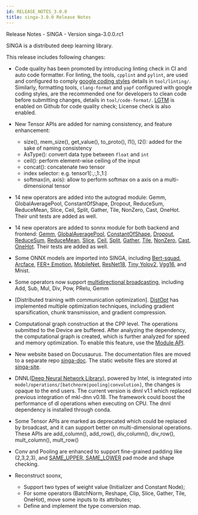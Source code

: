 ```yaml
---
id: RELEASE_NOTES_3.0.0
title: singa-3.0.0 Release Notes
---
```


<!--- Licensed to the Apache Software Foundation (ASF) under one or more contributor license agreements.  See the NOTICE file distributed with this work for additional information regarding copyright ownership.  The ASF licenses this file to you under the Apache License, Version 2.0 (the "License"); you may not use this file except in compliance with the License.  You may obtain a copy of the License at http://www.apache.org/licenses/LICENSE-2.0 Unless required by applicable law or agreed to in writing, software distributed under the License is distributed on an "AS IS" BASIS, WITHOUT WARRANTIES OR CONDITIONS OF ANY KIND, either express or implied.  See the License for the specific language governing permissions and limitations under the License.  -->

Release Notes - SINGA - Version singa-3.0.0.rc1

SINGA is a distributed deep learning library.

This release includes following changes:

- Code quality has been promoted by introducing linting check in CI and auto
  code formatter. For linting, the tools, `cpplint` and `pylint`, are used and
  configured to comply
  [google coding styles](https://google.github.io/styleguide/) details in
  `tool/linting/`. Similarly, formatting tools, `clang-format` and `yapf`
  configured with google coding styles, are the recommended one for developers
  to clean code before submitting changes, details in `tool/code-format/`.
  [LGTM](https://lgtm.com) is enabled on Github for code quality check; License
  check is also enabled.

- New Tensor APIs are added for naming consistency, and feature enhancement:

  - size(), mem_size(), get_value(), to_proto(), l1(), l2(): added for the sake
    of naming consistency
  - AsType(): convert data type between `float` and `int`
  - ceil(): perform element-wise ceiling of the input
  - concat(): concatenate two tensor
  - index selector: e.g. tensor1[:,:,1:,1:]
  - softmax(in, axis): allow to perform softmax on a axis on a multi-dimensional
    tensor

- 14 new operators are added into the autograd module: Gemm, GlobalAveragePool,
  ConstantOfShape, Dropout, ReduceSum, ReduceMean, Slice, Ceil, Split, Gather,
  Tile, NonZero, Cast, OneHot. Their unit tests are added as well.

- 14 new operators are added to sonnx module for both backend and frontend:
  [Gemm](https://github.com/onnx/onnx/blob/master/docs/Operators.md#Gemm),
  [GlobalAveragePool](https://github.com/onnx/onnx/blob/master/docs/Operators.md#GlobalAveragePool),
  [ConstantOfShape](https://github.com/onnx/onnx/blob/master/docs/Operators.md#ConstantOfShape),
  [Dropout](https://github.com/onnx/onnx/blob/master/docs/Operators.md#Dropout),
  [ReduceSum](https://github.com/onnx/onnx/blob/master/docs/Operators.md#ReduceSum),
  [ReduceMean](https://github.com/onnx/onnx/blob/master/docs/Operators.md#ReduceMean),
  [Slice](https://github.com/onnx/onnx/blob/master/docs/Operators.md#Slice),
  [Ceil](https://github.com/onnx/onnx/blob/master/docs/Operators.md#Ceil),
  [Split](https://github.com/onnx/onnx/blob/master/docs/Operators.md#Split),
  [Gather](https://github.com/onnx/onnx/blob/master/docs/Operators.md#Gather),
  [Tile](https://github.com/onnx/onnx/blob/master/docs/Operators.md#Tile),
  [NonZero](https://github.com/onnx/onnx/blob/master/docs/Operators.md#NonZero),
  [Cast](https://github.com/onnx/onnx/blob/master/docs/Operators.md#Cast),
  [OneHot](https://github.com/onnx/onnx/blob/master/docs/Operators.md#OneHot).
  Their tests are added as well.

- Some ONNX models are imported into SINGA, including
  [Bert-squad](https://github.com/onnx/models/tree/master/text/machine_comprehension/bert-squad),
  [Arcface](https://github.com/onnx/models/tree/master/vision/body_analysis/arcface),
  [FER+ Emotion](https://github.com/onnx/models/tree/master/vision/body_analysis/emotion_ferplus),
  [MobileNet](https://github.com/onnx/models/tree/master/vision/classification/mobilenet),
  [ResNet18](https://github.com/onnx/models/tree/master/vision/classification/resnet),
  [Tiny Yolov2](https://github.com/onnx/models/tree/master/vision/object_detection_segmentation/tiny_yolov2),
  [Vgg16](https://github.com/onnx/models/tree/master/vision/classification/vgg),
  and Mnist.

- Some operators now support
  [multidirectional broadcasting](https://github.com/onnx/onnx/blob/master/docs/Broadcasting.md#multidirectional-broadcasting),
  including Add, Sub, Mul, Div, Pow, PRelu, Gemm

- [Distributed training with communication optimization].
  [DistOpt](./python/singa/opt.py) has implemented multiple optimization
  techniques, including gradient sparsification, chunk transmission, and
  gradient compression.

- Computational graph construction at the CPP level. The operations submitted to
  the Device are buffered. After analyzing the dependency, the computational
  graph is created, which is further analyzed for speed and memory optimization.
  To enable this feature, use the [Module API](./python/singa/module.py).

- New website based on Docusaurus. The documentation files are moved to a
  separate repo [singa-doc](https://github.com/apache/singa-doc). The static
  website files are stored at
  [singa-site](https://github.com/apache/singa-site).

- DNNL([Deep Neural Network Library](https://github.com/intel/mkl-dnn)), powered
  by Intel, is integrated into
  `model/operations/[batchnorm|pooling|convolution]`, the changes is opaque to
  the end users. The current version is dnnl v1.1 which replaced previous
  integration of mkl-dnn v0.18. The framework could boost the performance of dl
  operations when executing on CPU. The dnnl dependency is installed through
  conda.

- Some Tensor APIs are marked as deprecated which could be replaced by
  broadcast, and it can support better on multi-dimensional operations. These
  APIs are add_column(), add_row(), div_column(), div_row(), mult_column(),
  mult_row()

- Conv and Pooling are enhanced to support fine-grained padding like (2,3,2,3),
  and
  [SAME_UPPER, SAME_LOWER](https://github.com/onnx/onnx/blob/master/docs/Operators.md#Conv)
  pad mode and shape checking.

- Reconstruct soonx,
  - Support two types of weight value (Initializer and Constant Node);
  - For some operators (BatchNorm, Reshape, Clip, Slice, Gather, Tile, OneHot),
    move some inputs to its attributes;
  - Define and implement the type conversion map.
